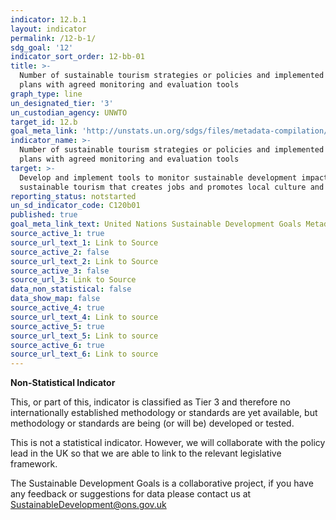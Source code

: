 ```yaml
---
indicator: 12.b.1
layout: indicator
permalink: /12-b-1/
sdg_goal: '12'
indicator_sort_order: 12-bb-01
title: >-
  Number of sustainable tourism strategies or policies and implemented action
  plans with agreed monitoring and evaluation tools
graph_type: line
un_designated_tier: '3'
un_custodian_agency: UNWTO
target_id: 12.b
goal_meta_link: 'http://unstats.un.org/sdgs/files/metadata-compilation/Metadata-Goal-12.pdf'
indicator_name: >-
  Number of sustainable tourism strategies or policies and implemented action
  plans with agreed monitoring and evaluation tools
target: >-
  Develop and implement tools to monitor sustainable development impacts for
  sustainable tourism that creates jobs and promotes local culture and products
reporting_status: notstarted
un_sd_indicator_code: C120b01
published: true
goal_meta_link_text: United Nations Sustainable Development Goals Metadata (pdf 782kB)
source_active_1: true
source_url_text_1: Link to Source
source_active_2: false
source_url_text_2: Link to Source
source_active_3: false
source_url_3: Link to Source
data_non_statistical: false
data_show_map: false
source_active_4: true
source_url_text_4: Link to source
source_active_5: true
source_url_text_5: Link to source
source_active_6: true
source_url_text_6: Link to source
---
```

**Non-Statistical Indicator**               

This, or part of this, indicator is classified as Tier 3 and therefore no internationally established methodology or standards are yet available, but methodology or standards are being (or will be) developed or tested.

This is not a statistical indicator. However, we will collaborate with the policy lead in the UK so that we are able to link to the relevant legislative framework.

The Sustainable Development Goals is a collaborative project, if you have any feedback or suggestions for data please contact us at <SustainableDevelopment@ons.gov.uk>
